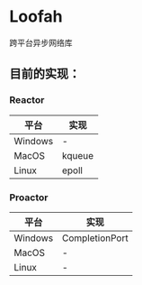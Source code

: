 Loofah
===
跨平台异步网络库

## 目前的实现：

### Reactor

| 平台 | 实现 |
|-|-|
| Windows  | - |
| MacOS | kqueue |
| Linux | epoll |

### Proactor

| 平台 | 实现 |
|-|-|
| Windows | CompletionPort |
| MacOS | - |
| Linux | - |

